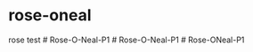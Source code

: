 # rose-oneal
rose
test
#   R o s e - O - N e a l - P 1  
 #   R o s e - O - N e a l - P 1  
 #   R o s e - O N e a l - P 1  
 